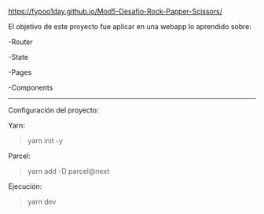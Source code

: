 https://fypoo1day.github.io/Mod5-Desafio-Rock-Papper-Scissors/

El objetivo de este proyecto fue aplicar en una webapp lo aprendido sobre:

-Router

-State

-Pages

-Components

---

Configuración del proyecto:

Yarn:

> yarn init -y

Parcel:

> yarn add -D parcel@next

Ejecución:

> yarn dev
